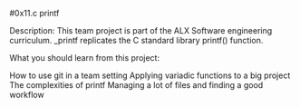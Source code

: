#0x11.c printf



Description: This team project is part of the ALX Software engineering curriculum. _printf replicates the C standard library printf() function.



What you should learn from this project:



How to use git in a team setting Applying variadic functions to a big project The complexities of printf Managing a lot of files and finding a good workflow
